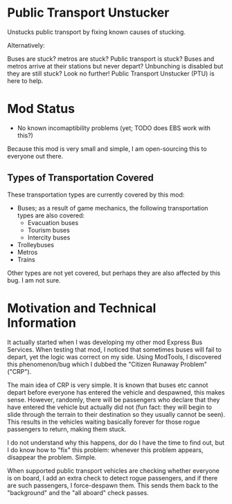 # Public Transport Unstucker
Unstucks public transport by fixing known causes of stucking.

Alternatively:

Buses are stuck? metros are stuck? Public transport is stuck? Buses and metros arrive at their stations but never depart? Unbunching is disabled but they are still stuck? Look no further! Public Transport Unstucker (PTU) is here to help.

# Mod Status
- No known incomaptibility problems (yet; TODO does EBS work with this?)

Because this mod is very small and simple, I am open-sourcing this to everyone out there.

## Types of Transportation Covered

These transportation types are currently covered by this mod:

- Buses; as a result of game mechanics, the following transportation types are also covered:
  - Evacuation buses
  - Tourism buses
  - Intercity buses
- Trolleybuses
- Metros
- Trains

Other types are not yet covered, but perhaps they are also affected by this bug. I am not sure.

# Motivation and Technical Information
It actually started when I was developing my other mod Express Bus Services. When testing that mod, I noticed that sometimes buses will fail to depart, yet the logic was correct on my side. Using ModTools, I discovered this phenomenon/bug which I dubbed the "Citizen Runaway Problem" ("CRP").

The main idea of CRP is very simple. It is known that buses etc cannot depart before everyone has entered the vehicle and despawned, this makes sense. However, randomly, there will be passengers who declare that they have entered the vehicle but actually did not (fun fact: they will begin to slide through the terrain to their destination so they usually cannot be seen). This results in the vehicles waiting basically forever for those rogue passengers to return, making them stuck.

I do not understand why this happens, dor do I have the time to find out, but I do know how to "fix" this problem: whenever this problem appears, disappear the problem. Simple.

When supported public transport vehicles are checking whether everyone is on board, I add an extra check to detect rogue passengers, and if there are such passengers, I force-despawn them. This sends them back to the "background" and the "all aboard" check passes.
